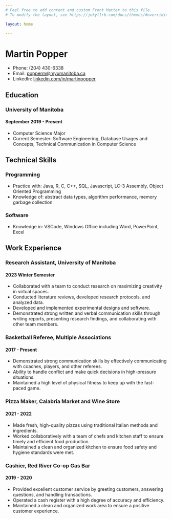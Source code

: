 ```yaml
---
# Feel free to add content and custom Front Matter to this file.
# To modify the layout, see https://jekyllrb.com/docs/themes/#overriding-theme-defaults

layout: home

---
```


# Martin Popper

- Phone: (204) 430-6338
- Email: [popperm@myumanitoba.ca](mailto:popperm@myumanitoba.ca)
- LinkedIn: [linkedin.com/in/martinpopper](https://www.linkedin.com/in/martinpopper/)

## Education

### University of Manitoba
#### September 2019 - Present

- Computer Science Major
- Current Semester: Software Engineering, Database Usages and Concepts, Technical Communication in Computer Science


## Technical Skills

### Programming
- Practice with: Java, R, C, C++, SQL, Javascript, LC-3 Assembly, Object Oriented Programming
- Knowledge of: abstract data types, algorithm performance, memory garbage collection


### Software
- Knowledge in: VSCode, Windows Office including Word, PowerPoint, Excel

## Work Experience

### Research Assistant, University of Manitoba
#### 2023 Winter Semester

- Collaborated with a team to conduct research on maximizing creativity in virtual spaces.
- Conducted literature reviews, developed research protocols, and analyzed data.
- Developed and implemented experimental designs and software.
- Demonstrated strong written and verbal communication skills through writing reports, presenting research findings, and collaborating with other team members.

### Basketball Referee, Multiple Associations
#### 2017 - Present

- Demonstrated strong communication skills by effectively communicating with coaches, players, and other referees.
- Ability to handle conflict and make quick decisions in high-pressure situations.
- Maintained a high level of physical fitness to keep up with the fast-paced game.

### Pizza Maker, Calabria Market and Wine Store
#### 2021 - 2022

- Made fresh, high-quality pizzas using traditional Italian methods and ingredients.
- Worked collaboratively with a team of chefs and kitchen staff to ensure timely and efficient food production.
- Maintained a clean and organized kitchen to ensure food safety and hygiene standards were met.

### Cashier, Red River Co-op Gas Bar
#### 2019 - 2020

- Provided excellent customer service by greeting customers, answering questions, and handling transactions.
- Operated a cash register with a high degree of accuracy and efficiency.
- Maintained a clean and organized work area to ensure a positive customer experience.
